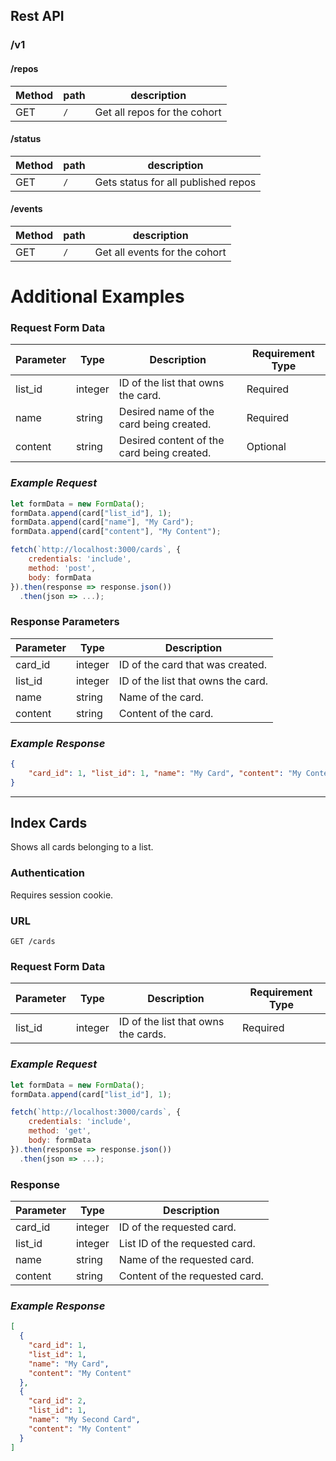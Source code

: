 ## Rest API

### /v1

#### /repos

|Method|path|description|
|----|----|----|
|GET|`/`|Get all repos for the cohort|


#### /status

|Method|path|description|
|----|----|----|
|GET|`/`|Gets status for all published repos|


#### /events

|Method|path|description|
|----|----|----|
|GET|`/`|Get all events for the cohort|

# Additional Examples

### Request Form Data
| Parameter |   Type  | Description | Requirement Type |
| --- | --- | --- | --- |
| list_id | integer | ID of the list that owns the card. | Required |
| name | string | Desired name of the card being created. | Required |
| content | string | Desired content of the card being created. | Optional |

### _Example Request_

```javascript
let formData = new FormData();
formData.append(card["list_id"], 1);
formData.append(card["name"], "My Card");
formData.append(card["content"], "My Content");

fetch(`http://localhost:3000/cards`, {
    credentials: 'include',
    method: 'post',
    body: formData
}).then(response => response.json())
  .then(json => ...);
```

### Response Parameters
| Parameter |   Type  | Description |
| --- | --- | --- |
| card_id | integer | ID of the card that was created. |
| list_id | integer | ID of the list that owns the card. |
| name | string | Name of the card. |
| content | string | Content of the card. |

### _Example Response_

```json
{
	"card_id": 1, "list_id": 1, "name": "My Card", "content": "My Content"
}
```

***

## Index Cards
Shows all cards belonging to a list.

### Authentication
Requires session cookie.

### URL
`GET /cards`

### Request Form Data
| Parameter |   Type  | Description | Requirement Type |
| --- | --- | --- | --- |
| list_id | integer | ID of the list that owns the cards. | Required |

### _Example Request_

```javascript
let formData = new FormData();
formData.append(card["list_id"], 1);

fetch(`http://localhost:3000/cards`, {
    credentials: 'include',
    method: 'get',
    body: formData
}).then(response => response.json())
  .then(json => ...);
```

### Response
| Parameter |   Type  | Description |
| --- | --- | --- |
| card_id | integer | ID of the requested card. |
| list_id | integer | List ID of the requested card. |
| name | string | Name of the requested card. |
| content | string | Content of the requested card. |

### _Example Response_

```json
[
  {
    "card_id": 1,
    "list_id": 1,
    "name": "My Card",
    "content": "My Content"
  },
  {
    "card_id": 2,
    "list_id": 1,
    "name": "My Second Card",
    "content": "My Content"
  }
]
```
